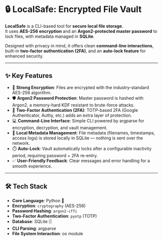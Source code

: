 # 🔒 LocalSafe: Encrypted File Vault

**LocalSafe** is a CLI-based tool for **secure local file storage**.  
It uses **AES-256 encryption** and an **Argon2-protected master password** to lock files, with metadata managed in **SQLite**.  

Designed with privacy in mind, it offers clean **command-line interactions**, built-in **two-factor authentication (2FA)**, and an **auto-lock feature** for enhanced security.  

---

## ✨ Key Features
- 🔐 **Strong Encryption**: Files are encrypted with the industry-standard AES-256 algorithm.  
- 🛡️ **Argon2 Password Protection**: Master password is hashed with Argon2, a memory-hard KDF resistant to brute-force attacks.  
- 🔑 **Two-Factor Authentication (2FA)**: TOTP-based 2FA (Google Authenticator, Authy, etc.) adds an extra layer of protection.  
- 💻 **Command-Line Interface**: Simple CLI powered by argparse for encryption, decryption, and vault management.  
- 📂 **Local Metadata Management**: File metadata (filenames, timestamps, access logs) is stored locally in SQLite — nothing is sent over the network.  
- ⏱️ **Auto-Lock**: Vault automatically locks after a configurable inactivity period, requiring password + 2FA re-entry.  
- ✅ **User-Friendly Feedback**: Clear messages and error handling for a smooth experience.  

---

## 🛠 Tech Stack
- **Core Language**: Python 🐍  
- **Encryption**: `cryptography` (AES-256)  
- **Password Hashing**: `argon2-cffi`  
- **Two-Factor Authentication**: `pyotp` (TOTP)  
- **Database**: SQLite 🗄️  
- **CLI Parsing**: argparse  
- **File System Interaction**: os module  